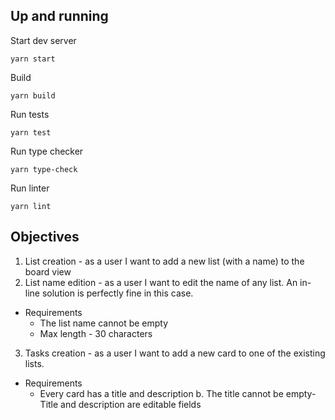## Up and running

Start dev server

```
yarn start
```

Build

```
yarn build
```

Run tests

```
yarn test
```

Run type checker

```
yarn type-check
```

Run linter

```
yarn lint
```

## Objectives

1. List creation - as a user I want to add a new list (with a name) to the board view
2. List name edition - as a user I want to edit the name of any list.
   An in-line solution is perfectly fine in this case.

- Requirements
  - The list name cannot be empty ​
  - Max length - 30 characters

3. Tasks creation - as a user I want to add a new card to one of the existing lists.

- Requirements
  - Every card has a title and description ​b.​ The title cannot be empty
    ​- Title and description are editable fields
